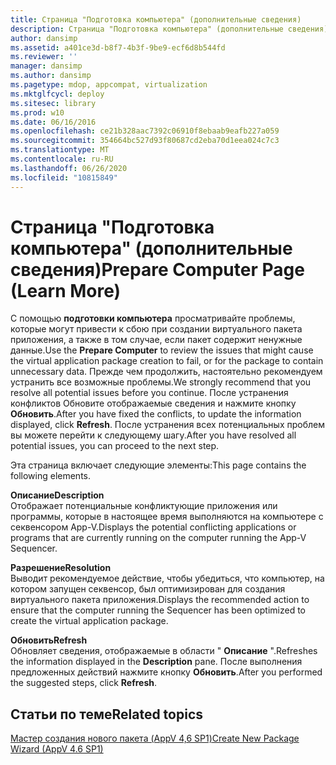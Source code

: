 ```yaml
---
title: Страница "Подготовка компьютера" (дополнительные сведения)
description: Страница "Подготовка компьютера" (дополнительные сведения)
author: dansimp
ms.assetid: a401ce3d-b8f7-4b3f-9be9-ecf6d8b544fd
ms.reviewer: ''
manager: dansimp
ms.author: dansimp
ms.pagetype: mdop, appcompat, virtualization
ms.mktglfcycl: deploy
ms.sitesec: library
ms.prod: w10
ms.date: 06/16/2016
ms.openlocfilehash: ce21b328aac7392c06910f8ebaab9eafb227a059
ms.sourcegitcommit: 354664bc527d93f80687cd2eba70d1eea024c7c3
ms.translationtype: MT
ms.contentlocale: ru-RU
ms.lasthandoff: 06/26/2020
ms.locfileid: "10815849"
---
```

# <span data-ttu-id="fa761-103">Страница "Подготовка компьютера" (дополнительные сведения)</span><span class="sxs-lookup"><span data-stu-id="fa761-103">Prepare Computer Page (Learn More)</span></span>


<span data-ttu-id="fa761-104">С помощью **подготовки компьютера** просматривайте проблемы, которые могут привести к сбою при создании виртуального пакета приложения, а также в том случае, если пакет содержит ненужные данные.</span><span class="sxs-lookup"><span data-stu-id="fa761-104">Use the **Prepare Computer** to review the issues that might cause the virtual application package creation to fail, or for the package to contain unnecessary data.</span></span> <span data-ttu-id="fa761-105">Прежде чем продолжить, настоятельно рекомендуем устранить все возможные проблемы.</span><span class="sxs-lookup"><span data-stu-id="fa761-105">We strongly recommend that you resolve all potential issues before you continue.</span></span> <span data-ttu-id="fa761-106">После устранения конфликтов Обновите отображаемые сведения и нажмите кнопку **Обновить**.</span><span class="sxs-lookup"><span data-stu-id="fa761-106">After you have fixed the conflicts, to update the information displayed, click **Refresh**.</span></span> <span data-ttu-id="fa761-107">После устранения всех потенциальных проблем вы можете перейти к следующему шагу.</span><span class="sxs-lookup"><span data-stu-id="fa761-107">After you have resolved all potential issues, you can proceed to the next step.</span></span>

<span data-ttu-id="fa761-108">Эта страница включает следующие элементы:</span><span class="sxs-lookup"><span data-stu-id="fa761-108">This page contains the following elements.</span></span>

<a href="" id="description"></a>**<span data-ttu-id="fa761-109">Описание</span><span class="sxs-lookup"><span data-stu-id="fa761-109">Description</span></span>**  
<span data-ttu-id="fa761-110">Отображает потенциальные конфликтующие приложения или программы, которые в настоящее время выполняются на компьютере с секвенсором App-V.</span><span class="sxs-lookup"><span data-stu-id="fa761-110">Displays the potential conflicting applications or programs that are currently running on the computer running the App-V Sequencer.</span></span>

<a href="" id="resolution"></a>**<span data-ttu-id="fa761-111">Разрешение</span><span class="sxs-lookup"><span data-stu-id="fa761-111">Resolution</span></span>**  
<span data-ttu-id="fa761-112">Выводит рекомендуемое действие, чтобы убедиться, что компьютер, на котором запущен секвенсор, был оптимизирован для создания виртуального пакета приложения.</span><span class="sxs-lookup"><span data-stu-id="fa761-112">Displays the recommended action to ensure that the computer running the Sequencer has been optimized to create the virtual application package.</span></span>

<a href="" id="refresh"></a>**<span data-ttu-id="fa761-113">Обновить</span><span class="sxs-lookup"><span data-stu-id="fa761-113">Refresh</span></span>**  
<span data-ttu-id="fa761-114">Обновляет сведения, отображаемые в области " **Описание** ".</span><span class="sxs-lookup"><span data-stu-id="fa761-114">Refreshes the information displayed in the **Description** pane.</span></span> <span data-ttu-id="fa761-115">После выполнения предложенных действий нажмите кнопку **Обновить**.</span><span class="sxs-lookup"><span data-stu-id="fa761-115">After you performed the suggested steps, click **Refresh**.</span></span>

## <span data-ttu-id="fa761-116">Статьи по теме</span><span class="sxs-lookup"><span data-stu-id="fa761-116">Related topics</span></span>


[<span data-ttu-id="fa761-117">Мастер создания нового пакета (AppV 4,6 SP1)</span><span class="sxs-lookup"><span data-stu-id="fa761-117">Create New Package Wizard (AppV 4.6 SP1)</span></span>](create-new-package-wizard---appv-46-sp1-.md)

 

 





